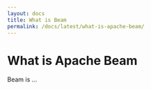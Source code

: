 ```yaml
---
layout: docs
title: What is Beam
permalink: /docs/latest/what-is-apache-beam/
---
```


# What is Apache Beam

Beam is ...
